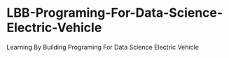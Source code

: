 # LBB-Programing-For-Data-Science-Electric-Vehicle
Learning By Building Programing For Data Science Electric Vehicle
